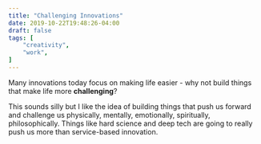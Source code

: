 ```yaml
---
title: "Challenging Innovations"
date: 2019-10-22T19:48:26-04:00
draft: false
tags: [
	"creativity",
	"work",
]
---
```

Many innovations today focus on making life easier - why not build things that make life more **challenging**?

This sounds silly but I like the idea of building things that push us forward and challenge us physically, mentally, emotionally, spiritually, philosophically. Things like hard science and deep tech are going to really push us more than service-based innovation.
